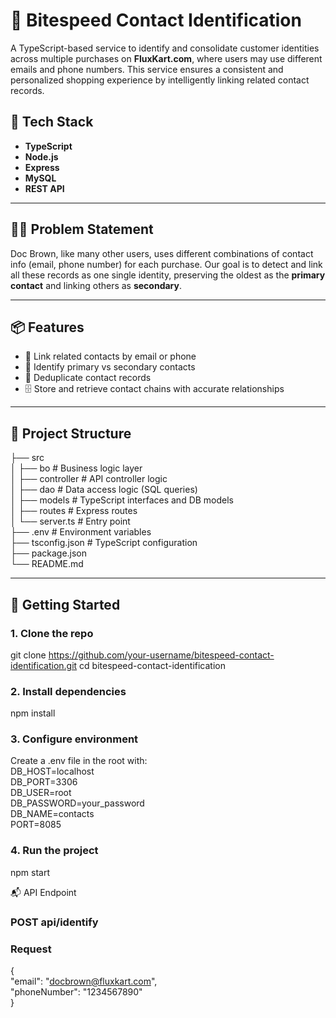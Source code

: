 # 🧠 Bitespeed Contact Identification

A TypeScript-based service to identify and consolidate customer identities across multiple purchases on **FluxKart.com**, where users may use different emails and phone numbers. This service ensures a consistent and personalized shopping experience by intelligently linking related contact records.

## 🧰 Tech Stack

- **TypeScript**
- **Node.js**
- **Express**
- **MySQL**
- **REST API**

---

## 🧑‍🚀 Problem Statement

Doc Brown, like many other users, uses different combinations of contact info (email, phone number) for each purchase. Our goal is to detect and link all these records as one single identity, preserving the oldest as the **primary contact** and linking others as **secondary**.

---

## 📦 Features

- 🔗 Link related contacts by email or phone
- 🎯 Identify primary vs secondary contacts
- 🧹 Deduplicate contact records
- 🗄️ Store and retrieve contact chains with accurate relationships

---

## 📁 Project Structure

├── src<br>
│ ├── bo # Business logic layer<br>
│ ├── controller # API controller logic<br>
│ ├── dao # Data access logic (SQL queries)<br>
│ ├── models # TypeScript interfaces and DB models<br>
│ ├── routes # Express routes<br>
│ └── server.ts # Entry point<br>
├── .env # Environment variables<br>
├── tsconfig.json # TypeScript configuration<br>
├── package.json<br>
└── README.md<br>




---

## 🚀 Getting Started

### 1. Clone the repo
git clone https://github.com/your-username/bitespeed-contact-identification.git
cd bitespeed-contact-identification

### 2. Install dependencies
npm install

### 3. Configure environment
Create a .env file in the root with:<br>
DB_HOST=localhost<br>
DB_PORT=3306<br>
DB_USER=root<br>
DB_PASSWORD=your_password<br>
DB_NAME=contacts<br>
PORT=8085<br>

### 4. Run the project
npm start


📬 API Endpoint
### POST api/identify

### Request
{<br>
  "email": "docbrown@fluxkart.com",<br>
  "phoneNumber": "1234567890"<br>
}




